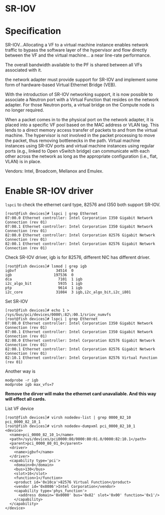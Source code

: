 SR-IOV
========================
# Specification
SR-IOV...Allocating a VF to a virtual machine instance enables network traffic to bypass the software layer of the hypervisor and flow directly between the VF and the virtual machine... a near line-rate performance.

The overall bandwidth available to the PF is shared between all VFs associated with it.

the network adapter must provide support for SR-IOV and implement some form of hardware-based Virtual Ethernet Bridge (VEB). 

With the introduction of SR-IOV networking support, it is now possible to associate a Neutron port with a Virtual Function that resides on the network adapter. For those Neutron ports, a virtual bridge on the Compute node is no longer required.

When a packet comes in to the physical port on the network adapter, it is placed into a specific VF pool based on the MAC address or VLAN tag. This lends to a direct memory access transfer of packets to and from the virtual machine. The hypervisor is not involved in the packet processing to move the packet, thus removing bottlenecks in the path. Virtual machine instances using SR-IOV ports and virtual machine instances using regular ports (e.g., linked to Open vSwitch bridge) can communicate with each other across the network as long as the appropriate configuration (i.e., flat, VLAN) is in place.

Vendors: Intel, Broadcom, Mellanox and Emulex.

# Enable SR-IOV driver
`lspci` to check the ethernet card type, 82576 and I350 both support SR-IOV.
```
[root@fish devices]# lspci | grep Ethernet
07:00.0 Ethernet controller: Intel Corporation I350 Gigabit Network Connection (rev 01)
07:00.1 Ethernet controller: Intel Corporation I350 Gigabit Network Connection (rev 01)
82:00.0 Ethernet controller: Intel Corporation 82576 Gigabit Network Connection (rev 01)
82:00.1 Ethernet controller: Intel Corporation 82576 Gigabit Network Connection (rev 01)
```

Check SR-IOV driver, igb is for 82576, different NIC has different driver.
```
[root@fish devices]# lsmod | grep igb
igbvf                  34514  0 
igb                   197536  0 
dca                     7101  1 igb
i2c_algo_bit            5935  1 igb
ptp                     9614  1 igb
i2c_core               31084  3 igb,i2c_algo_bit,i2c_i801
```

Set SR-IOV
```
[root@fish devices]# echo 1 > /sys/bus/pci/devices/0000\:82\:00.1/sriov_numvfs 
[root@fish devices]# lspci | grep Ethernet
07:00.0 Ethernet controller: Intel Corporation I350 Gigabit Network Connection (rev 01)
07:00.1 Ethernet controller: Intel Corporation I350 Gigabit Network Connection (rev 01)
82:00.0 Ethernet controller: Intel Corporation 82576 Gigabit Network Connection (rev 01)
82:00.1 Ethernet controller: Intel Corporation 82576 Gigabit Network Connection (rev 01)
82:10.1 Ethernet controller: Intel Corporation 82576 Virtual Function (rev 01)
```

Another way is 
```
modprobe -r igb
modprobe igb max_vfs=7
```
**Remove the dirver will make the ethernet card unavaliable. And this way will effect all cards.**

List VF device
```
[root@fish devices]# virsh nodedev-list | grep 0000_82_10  
pci_0000_82_10_1
[root@fish devices]# virsh nodedev-dumpxml pci_0000_82_10_1
<device>
  <name>pci_0000_82_10_1</name>
  <path>/sys/devices/pci0000:80/0000:80:01.0/0000:82:10.1</path>
  <parent>pci_0000_80_01_0</parent>
  <driver>
    <name>igbvf</name>
  </driver>
  <capability type='pci'>
    <domain>0</domain>
    <bus>130</bus>
    <slot>16</slot>
    <function>1</function>
    <product id='0x10ca'>82576 Virtual Function</product>
    <vendor id='0x8086'>Intel Corporation</vendor>
    <capability type='phys_function'>
      <address domain='0x0000' bus='0x82' slot='0x00' function='0x1'/>
    </capability>
  </capability>
</device>
```


